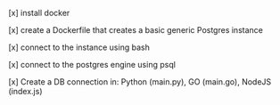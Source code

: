 [x] install  docker

[x] create a Dockerfile that creates a basic generic Postgres instance

[x] connect to the instance using bash

[x] connect to the postgres engine using psql

[x] Create a DB connection in: Python (main.py), GO (main.go), NodeJS (index.js)
 
